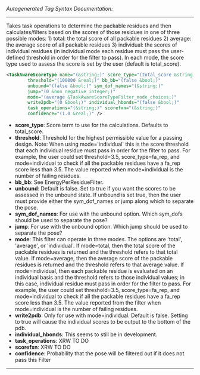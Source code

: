 _Autogenerated Tag Syntax Documentation:_

---
Takes task operations to determine the packable residues and then calculates/filters based on the scores of those residues in one of three possible modes: 1) total: the total score of all packable residues 2) average: the average score of all packable residues 3) individual: the scores of individual residues (in individual mode each residue must pass the user-defined threshold in order for the filter to pass). In each mode, the score type used to assess the score is set by the user (default is total_score).

```xml
<TaskAwareScoreType name="(&string;)" score_type="(total_score &string;)"
        threshold="(100000 &real;)" bb_bb="(false &bool;)"
        unbound="(false &bool;)" sym_dof_names="(&string;)"
        jump="(0 &non_negative_integer;)"
        mode="(average &TaskAwareScoreTypeFilter_mode_choices;)"
        write2pdb="(0 &bool;)" individual_hbonds="(false &bool;)"
        task_operations="(&string;)" scorefxn="(&string;)"
        confidence="(1.0 &real;)" />
```

-   **score_type**: Score term to use for the calculations. Defaults to total_score.
-   **threshold**: Threshold for the highest permissible value for a passing design. Note: When using mode='individual' this is the score threshold that each individual residue must pass in order for the filter to pass. For example, the user could set threshold=3.5, score_type=fa_rep, and mode=individual to check if all the packable residues have a fa_rep score less than 3.5. The value reported when mode=individual is the number of failing residues.
-   **bb_bb**: See EnergyPerResidueFilter.
-   **unbound**: Default is false. Set to true if you want the scores to be assessed in the unbound state. If unbound is set true, then the user must provide either the sym_dof_names or jump along which to separate the pose.
-   **sym_dof_names**: For use with the unbound option. Which sym_dofs should be used to separate the pose?
-   **jump**: For use with the unbound option. Which jump should be used to separate the pose?
-   **mode**: This filter can operate in three modes. The options are 'total', 'average', or 'individual'. If mode=total, then the total score of the packable residues is returned and the threshold refers to that total value. If mode=average, then the average score of the packable residues is returned and the threshold refers to that average value. If mode=individual, then each packable residue is evaluated on an individual basis and the threshold refers to those individual values; in this case, individual residue must pass in order for the filter to pass. For example, the user could set threshold=3.5, score_type=fa_rep, and mode=individual to check if all the packable residues have a fa_rep score less than 3.5. The value reported from the filter when mode=individual is the number of failing residues.
-   **write2pdb**: Only for use with mode=individual. Default is false. Setting to true will cause the individual scores to be output to the bottom of the pdb.
-   **individual_hbonds**: This seems to still be in development.
-   **task_operations**: XRW TO DO
-   **scorefxn**: XRW TO DO
-   **confidence**: Probability that the pose will be filtered out if it does not pass this Filter

---
